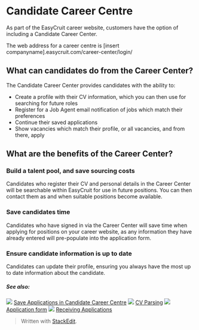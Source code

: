 # Candidate Career Centre

As part of the EasyCruit career website, customers have the option of including a Candidate Career Center.

The web address for a career centre is [insert companyname].easycruit.com/career-center/login/

## What can candidates do from the Career Center?

The Candidate Career Center provides candidates with the ability to:

-   Create a profile with their CV information, which you can then use for searching for future roles
-   Register for a Job Agent email notification of jobs which match their preferences
-   Continue their saved applications
-   Show vacancies which match their profile, or all vacancies, and from there, apply

## What are the benefits of the Career Center?

### Build a talent pool, and save sourcing costs

Candidates who register their CV and personal details in the Career Center will be searchable within EasyCruit for use in future positions. You can then contact them as and when suitable positions become available.

### Save candidates time

Candidates who have signed in via the Career Center will save time when applying for positions on your career website, as any information they have already entered will pre-populate into the application form.

### Ensure candidate information is up to date

Candidates can update their profile, ensuring you always have the most up to date information about the candidate.

##### See also:

![](../Resources/Images/icon-document-link.png) [Save Applications in Candidate Career Centre](save_applications_in_candidate_career_centre.htm)
![](../Resources/Images/icon-document-link.png) [CV Parsing](cv_parsing.htm)
![](../Resources/Images/icon-document-link.png) [Application form](application_form.htm)
![](../Resources/Images/icon-document-link.png) [Receiving Applications](receiving_applications.htm)


> Written with [StackEdit](https://stackedit.io/).
<!--stackedit_data:
eyJoaXN0b3J5IjpbLTE1ODk2MjkzOTldfQ==
-->